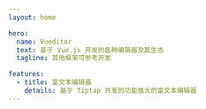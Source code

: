 ```yaml
---
layout: home

hero:
  name: Vueditor
  text: 基于 Vue.js 开发的各种编辑器及其生态
  tagline: 其他框架可参考开发

features:
  - title: 富文本编辑器
    details: 基于 Tiptap 开发的功能强大的富文本编辑器
---
```

